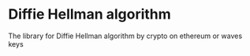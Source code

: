 # Diffie Hellman algorithm

The library for Diffie Hellman algorithm by crypto on ethereum or waves keys
